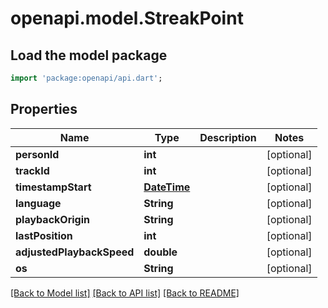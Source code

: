 # openapi.model.StreakPoint

## Load the model package
```dart
import 'package:openapi/api.dart';
```

## Properties
Name | Type | Description | Notes
------------ | ------------- | ------------- | -------------
**personId** | **int** |  | [optional] 
**trackId** | **int** |  | [optional] 
**timestampStart** | [**DateTime**](DateTime.md) |  | [optional] 
**language** | **String** |  | [optional] 
**playbackOrigin** | **String** |  | [optional] 
**lastPosition** | **int** |  | [optional] 
**adjustedPlaybackSpeed** | **double** |  | [optional] 
**os** | **String** |  | [optional] 

[[Back to Model list]](../README.md#documentation-for-models) [[Back to API list]](../README.md#documentation-for-api-endpoints) [[Back to README]](../README.md)


